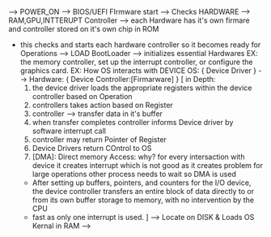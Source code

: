 

--> POWER_ON
--> BIOS/UEFI FIrmware start
--> Checks HARDWARE
--> RAM,GPU,INTTERUPT Controller
--> each Hardware has it's own firmare and controller
  stored on it's own chip in ROM 
  - this checks and starts each hardware controller
  so it becomes ready for Operations
--> LOAD BootLoader 
--> initializes essential Hardwares EX: the memory controller, 
set up the interrupt controller, or 
configure the graphics card.
EX: How OS interacts with DEVICE
  OS: { Device Driver } --> Hardware: { Device Controller:[Firmarware] }
[
    in Depth: 
    1) the device driver loads the appropriate registers
within the device controller based on Operation 
    2) controllers takes action based on Register
    3) controller --> transfer data in it's buffer
    4) when transfer completes controller
       informs Device driver by software interrupt call
    5) controller may return Pointer of Register 
    6) Device Drivers return COntrol to OS
    7) [DMA]: Direct memory Access:
      why? for every intersaction with device it 
      creates interrupt which is not good 
      as it creates problem for large operations
      other process needs to wait so DMA is used
      - After setting up buffers, pointers, and counters 
      for the I/O device, the device controller 
      transfers an entire block of data directly to or 
      from its own buffer storage to
      memory, with no intervention by the CPU
      - fast as only one interrupt is used.
]
--> Locate on DISK & Loads OS Kernal in RAM
--> 
